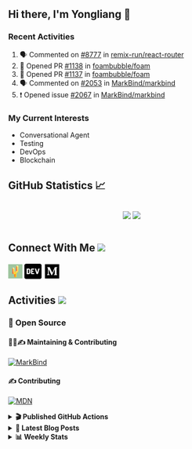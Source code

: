 ## Hi there, I'm Yongliang 👋

### Recent Activities

<!--START_SECTION:activity-->
1. 🗣 Commented on [#8777](https://github.com/remix-run/react-router/issues/8777) in [remix-run/react-router](https://github.com/remix-run/react-router)
2. 💪 Opened PR [#1138](https://github.com/foambubble/foam/pull/1138) in [foambubble/foam](https://github.com/foambubble/foam)
3. 💪 Opened PR [#1137](https://github.com/foambubble/foam/pull/1137) in [foambubble/foam](https://github.com/foambubble/foam)
4. 🗣 Commented on [#2053](https://github.com/MarkBind/markbind/issues/2053) in [MarkBind/markbind](https://github.com/MarkBind/markbind)
5. ❗️ Opened issue [#2067](https://github.com/MarkBind/markbind/issues/2067) in [MarkBind/markbind](https://github.com/MarkBind/markbind)
<!--END_SECTION:activity-->

### My Current Interests

- Conversational Agent
- Testing
- DevOps
- Blockchain

## GitHub Statistics :chart_with_upwards_trend:
<div align="center">
<div style="display: flex; align-items: center; justify-content: center;">

[![](https://github-readme-stats-tlylt.vercel.app/api?username=tlylt&show_icons=true&theme=tokyonight&hide_border=true&locale=en)](https://github.com/tlylt)
[![](https://github-readme-streak-stats.herokuapp.com/?user=tlylt&theme=tokyonight&hide_border=true)](https://github.com/tlylt)
</div>
</div>

## Connect With Me <img src="https://media.giphy.com/media/2wh5K5yE3ulp3xgYcG/giphy-downsized.gif" width="30">

<a href="https://www.yongliangliu.com/" target="_blank"><img align="center" src="static/site-icon.png" alt="yongliangliu.com" height="29" width="29" /></a>
<a href="https://dev.to/tlylt" target="_blank"><img align="center" src="static/dev-badge.svg" alt="dev.to/tlylt" height="35" width="35" /></a>
<a href="https://tlylt.medium.com" target="_blank"><img align="center" src="static/medium.png" alt="tlylt.medium.com" height="35" width="35" /></a>

## Activities <img src="https://media.giphy.com/media/WUlplcMpOCEmTGBtBW/giphy.gif" width="30">

### 🔭 Open Source

#### 👷‍♂️✍️ Maintaining & Contributing
[![MarkBind](https://github-readme-stats-tlylt.vercel.app/api/pin/?username=markbind&repo=markbind)](https://github.com/MarkBind/markbind)

#### ✍️ Contributing
[![MDN](https://github-readme-stats-tlylt.vercel.app/api/pin/?username=mdn&repo=content)](https://github.com/mdn/content)

<details>
<summary> <b>🎬 Published GitHub Actions </b> </summary>

[![install-graphviz](https://github-readme-stats-tlylt.vercel.app/api/pin/?username=tlylt&repo=install-graphviz)](https://github.com/tlylt/install-graphviz)

[![reposense-action](https://github-readme-stats-tlylt.vercel.app/api/pin/?username=tlylt&repo=reposense-action)](https://github.com/tlylt/reposense-action)

[![markbin-action](https://github-readme-stats-tlylt.vercel.app/api/pin/?username=markbind&repo=markbind-action)](https://github.com/MarkBind/markbind-action)

</details>

<details>
<summary> <b>📕 Latest Blog Posts</b> </summary>

<!-- BLOG-POST-LIST:START -->
- [Creating a regex-based Markdown parser in TypeScript](https://www.yongliangliu.com/blog/rmark/)
- [Create VSCode Snippets for Markdown Blog Workflows](https://www.yongliangliu.com/blog/vscode-snippets/)
- [My Journey into Open Source](https://www.yongliangliu.com/blog/my-journey-into-open-source/)
- [Resources for Orbital CP2106 Independent Software Development Project](https://www.yongliangliu.com/blog/orbital-prep/)
- [A Brief Description of Ransomware Attacks](https://www.yongliangliu.com/blog/ransomware-essay/)
<!-- BLOG-POST-LIST:END -->

</details>

<details>
<summary> <b>📊 Weekly Stats</b> </summary>

<!--START_SECTION:waka-->
![Code Time](http://img.shields.io/badge/Code%20Time-700%20hrs%2021%20mins-blue)

**🐱 My GitHub Data** 

> 🏆 75 Contributions in the Year 2023
 > 
> 📦 333.9 kB Used in GitHub's Storage 
 > 
> 🚫 Not Opted to Hire
 > 
> 📜 146 Public Repositories 
 > 
> 🔑 26 Private Repositories  
 > 
**I'm an Early 🐤** 

```text
🌞 Morning    294 commits    ███████░░░░░░░░░░░░░░░░░░   31.14% 
🌆 Daytime    221 commits    █████░░░░░░░░░░░░░░░░░░░░   23.41% 
🌃 Evening    358 commits    █████████░░░░░░░░░░░░░░░░   37.92% 
🌙 Night      71 commits     ██░░░░░░░░░░░░░░░░░░░░░░░   7.52%

```
📅 **I'm Most Productive on Friday** 

```text
Monday       110 commits    ███░░░░░░░░░░░░░░░░░░░░░░   11.65% 
Tuesday      87 commits     ██░░░░░░░░░░░░░░░░░░░░░░░   9.22% 
Wednesday    159 commits    ████░░░░░░░░░░░░░░░░░░░░░   16.84% 
Thursday     136 commits    ███░░░░░░░░░░░░░░░░░░░░░░   14.41% 
Friday       204 commits    █████░░░░░░░░░░░░░░░░░░░░   21.61% 
Saturday     133 commits    ███░░░░░░░░░░░░░░░░░░░░░░   14.09% 
Sunday       115 commits    ███░░░░░░░░░░░░░░░░░░░░░░   12.18%

```


📊 **This Week I Spent My Time On** 

```text
⌚︎ Time Zone: Asia/Singapore

💬 Programming Languages: 
Markdown                 17 hrs 40 mins      ████████████████░░░░░░░░░   64.29% 
TypeScript               5 hrs 19 mins       ████░░░░░░░░░░░░░░░░░░░░░   19.38% 
JSON                     2 hrs 1 min         █░░░░░░░░░░░░░░░░░░░░░░░░   7.36% 
JavaScript               1 hr 42 mins        █░░░░░░░░░░░░░░░░░░░░░░░░   6.22% 
Other                    26 mins             ░░░░░░░░░░░░░░░░░░░░░░░░░   1.58%

```


 Last Updated on 12/01/2023 00:38:14 UTC
<!--END_SECTION:waka-->

</details>
